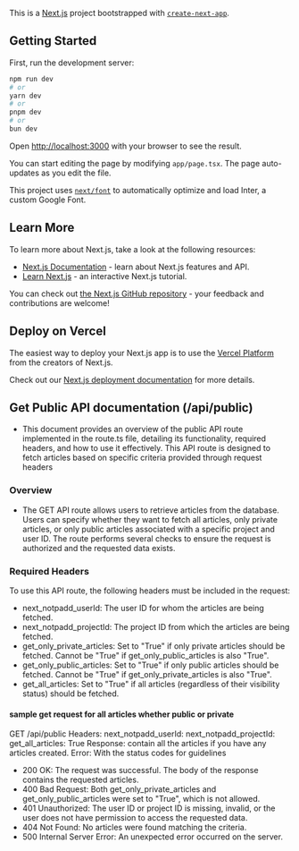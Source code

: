 This is a [Next.js](https://nextjs.org/) project bootstrapped with [`create-next-app`](https://github.com/vercel/next.js/tree/canary/packages/create-next-app).

## Getting Started

First, run the development server:

```bash
npm run dev
# or
yarn dev
# or
pnpm dev
# or
bun dev
```

Open [http://localhost:3000](http://localhost:3000) with your browser to see the result.

You can start editing the page by modifying `app/page.tsx`. The page auto-updates as you edit the file.

This project uses [`next/font`](https://nextjs.org/docs/basic-features/font-optimization) to automatically optimize and load Inter, a custom Google Font.

## Learn More

To learn more about Next.js, take a look at the following resources:

- [Next.js Documentation](https://nextjs.org/docs) - learn about Next.js features and API.
- [Learn Next.js](https://nextjs.org/learn) - an interactive Next.js tutorial.

You can check out [the Next.js GitHub repository](https://github.com/vercel/next.js/) - your feedback and contributions are welcome!

## Deploy on Vercel

The easiest way to deploy your Next.js app is to use the [Vercel Platform](https://vercel.com/new?utm_medium=default-template&filter=next.js&utm_source=create-next-app&utm_campaign=create-next-app-readme) from the creators of Next.js.

Check out our [Next.js deployment documentation](https://nextjs.org/docs/deployment) for more details.





## Get Public API documentation (/api/public)


- This document provides an overview of the public API route implemented in the route.ts file, detailing its functionality, required headers, and how to use it effectively. This API route is designed to fetch articles based on specific criteria provided through request headers

### Overview
- The GET API route allows users to retrieve articles from the database. Users can specify whether they want to fetch all articles, only private articles, or only public articles associated with a specific project and user ID. The route performs several checks to ensure the request is authorized and the requested data exists.

### Required Headers

To use this API route, the following headers must be included in the request:

- next_notpadd_userId: The user ID for whom the articles are being fetched.
- next_notpadd_projectId: The project ID from which the articles are being fetched.
- get_only_private_articles: Set to "True" if only private articles should be fetched. Cannot be "True" if get_only_public_articles is also "True".
- get_only_public_articles: Set to "True" if only public articles should be fetched. Cannot be "True" if get_only_private_articles is also "True".
- get_all_articles: Set to "True" if all articles (regardless of their visibility status) should be fetched.


#### sample get request for all articles whether public or private
GET /api/public
Headers:
    next_notpadd_userId: <Your-UserId from notpadd>
    next_notpadd_projectId: <Your-ProjectId from notpadd>
    get_all_articles: True
Response:
    contain all the articles if you have any articles created.
Error: With the status codes for guidelines
- 200 OK: The request was successful. The body of the response contains the requested articles.
- 400 Bad Request: Both get_only_private_articles and get_only_public_articles were set to "True", which is not allowed.
- 401 Unauthorized: The user ID or project ID is missing, invalid, or the user does not have permission to access the requested data.
- 404 Not Found: No articles were found matching the criteria.
- 500 Internal Server Error: An unexpected error occurred on the server.


